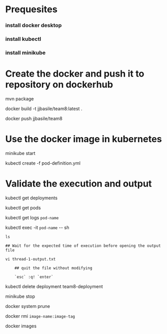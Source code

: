 # Prequesites 

### install docker desktop
### install kubectl
### install minikube

# Create the docker and push it to repository on dockerhub

mvn package

docker build -t jjbasile/team8:latest .

docker push jjbasile/team8

# Use the docker image in kubernetes

minikube start

kubectl create -f pod-definition.yml

# Validate the execution and output

kubectl get deployments

kubectl get pods

kubectl get logs `pod-name`

kubectl exec -it `pod-name` -- sh

    ls

    ## Wait for the expected time of execution before opening the output file

    vi thread-1-output.txt

        ## quit the file without modifying

        `esc` :q! `enter`

kubectl delete deployment team8-deployment

minikube stop

docker system prune

docker rmi `image-name:image-tag`

docker images
